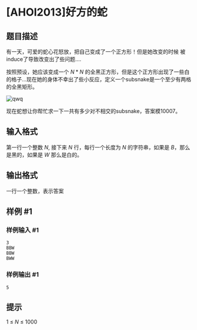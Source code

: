 # [AHOI2013]好方的蛇

## 题目描述

有一天，可爱的蛇心花怒放，把自己变成了一个正方形！但是她改变的时候
被induce了导致改变出了些问题.... 
 
按照预设，她应该变成一个 $N*N$ 的全黑正方形，但是这个正方形出现了一些白的格子...现在她的身体不幸出了些小反应，定义一个subsnake是一个至少有两格的全黑矩形。 

![qwq](http://images.cnblogs.com/cnblogs_com/yifusuyi/1229574/o_1(1).jpg)

现在蛇想让你帮忙求一下一共有多少对不相交的subsnake，答案模10007。

## 输入格式

第一行一个整数 $N$,   接下来 $N$ 行，每行一个长度为 $N$ 的字符串，如果是 $B$，那么是黑的，如果是 $W$ 那么是白的。 

## 输出格式

一行一个整数，表示答案

## 样例 #1

### 样例输入 #1
```
3 
BBW
BBW 
BWW
```

### 样例输出 #1

```
5
```

## 提示

$1~\leq~N~\leq~1000$
